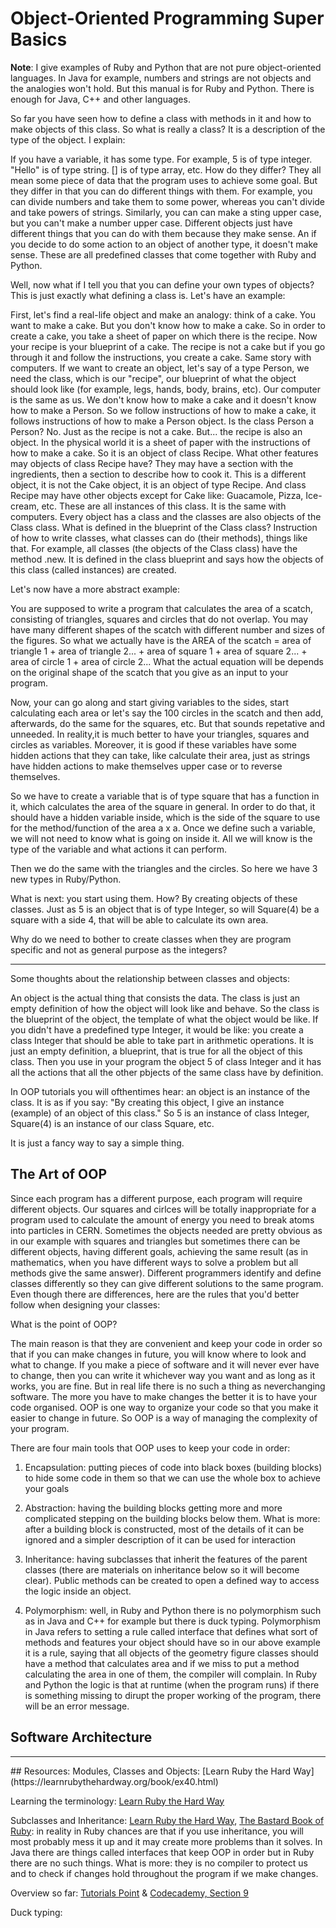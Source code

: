 # Object-Oriented Programming Super Basics

**Note**: I give examples of Ruby and Python that are not pure object-oriented languages. In Java for example, numbers and strings are not objects and the analogies won't hold. But this manual is for Ruby and Python. There is enough for Java, C++ and other languages.

So far you have seen how to define a class with methods in it and how to make objects of this class. So what is really a class? It is a description of the type of the object. I explain: 

If you have a variable, it has some type. For example, 5 is of type integer. "Hello" is of type string. [] is of type array, etc. How do they differ? They all mean some piece of data that the program uses to achieve some goal. But they differ in that you can do different things with them. For example, you can divide numbers and take them to some power, whereas you can't divide and take powers of strings. Similarly, you can can make a sting upper case, but you can't make a number upper case. Different objects just have different things that you can do with them because they make sense. An if you decide to do some action to an object of another type, it doesn't make sense. These are all predefined classes that come together with Ruby and Python. 

Well, now what if I tell you that you can define your own types of objects? This is just exactly what defining a class is. Let's have an example: 

First, let's find a real-life object and make an analogy: think of a cake. You want to make a cake. But you don't know how to make a cake. So in order to create a cake, you take a sheet of paper on which there is the recipe. Now your recipe is your blueprint of a cake. The recipe is not a cake but if you go through it and follow the instructions, you create a cake. Same story with computers. If we want to create an object, let's say of a type Person, we need the class, which is our "recipe", our blueprint of what the object should look like (for example, legs, hands, body, brains, etc). Our computer is the same as us. We don't know how to make a cake and it doesn't know how to make a Person. So we follow instructions of how to make a cake, it follows instructions of how to make a Person object. Is the class Person a Person? No. Just as the recipe is not a cake. But... the recipe is also an object. In the physical world it is a sheet of paper with the instructions of how to make a cake. So it is an object of class Recipe. What other features may objects of class Recipe have? They may have a section with the ingredients, then a section to describe how to cook it. This is a different object, it is not the Cake object, it is an object of type Recipe. And class Recipe may have other objects except for Cake like: Guacamole, Pizza, Ice-cream, etc. These are all instances of this class. It is the same with computers. Every object has a class and the classes are also objects of the Class class. What is defined in the blueprint of the Class class? Instruction of how to write classes, what classes can do (their methods), things like that. For example, all classes (the objects of the Class class) have the method .new. It is defined in the class blueprint and says how the objects of this class (called instances) are created. 

Let's now have a more abstract example: 

You are supposed to write a program that calculates the area of a scatch, consisting of triangles, squares and circles that do not overlap. You may have many different shapes of the scatch with different number and sizes of the figures. So what we actually have is the AREA of the scatch = area of triangle 1 + area of triangle 2... + area of square 1 + area of square 2... + area of circle 1 + area of circle 2... What the actual equation will be depends on the original shape of the scatch that you give as an input to your program. 

Now, your can go along and start giving variables to the sides, start calculating each area or let's say the 100 circles in the scatch and then add, afterwards, do the same for the squares, etc. But that sounds repetative and unneeded. In reality,it is much better to have your triangles, squares and circles as variables. Moreover, it is good if these variables have some hidden actions that they can take, like calculate their area, just as strings have hidden actions to make themselves upper case or to reverse themselves. 

So we have to create a variable that is of type square that has a function in it, which calculates the area of the square in general. In order to do that, it should have a hidden variable inside, which is the side of the square to use for the method/function of the area a x a. Once we define such a variable, we will not need to know what is going on inside it. All we will know is the type of the variable and what actions it can perform. 

Then we do the same with the triangles and the circles. So here we have 3 new types in Ruby/Python. 

What is next: you start using them. How? By creating objects of these classes. Just as 5 is an object that is of type Integer, so will Square(4) be a square with a side 4, that will be able to calculate its own area. 

Why do we need to bother to create classes when they are program specific and not as general purpose as the integers? 

<hr>
Some thoughts about the relationship between classes and objects: 

An object is the actual thing that consists the data. The class is just an empty definition of how the object will look like and behave. So the class is the blueprint of the object, the template of what the object would be like. If you didn't have a predefined type Integer, it would be like: you create a class Integer that should be able to take part in arithmetic operations. It is just an empty definition, a blueprint, that is true for all the object of this class. Then you use in your program the object 5 of class Integer and it has all the actions that all the other pbjects of the same class have by definition. 

In OOP tutorials you will ofthentimes hear: an object is an instance of the class. It is as if you say: "By creating this object, I give an instance (example) of an object of this class." So 5 is an instance of class Integer, Square(4) is an instance of our class Square, etc. 

It is just a fancy way to say a simple thing. 

## The Art of OOP

Since each program has a different purpose, each program will require different objects. Our squares and cirlces will be totally inappropriate for a program used to calculate the amount of energy you need to break atoms into particles in CERN. Sometimes the objects needed are pretty obvious as in our example with squares and triangles but sometimes there can be different objects, having different goals, achieving the same result (as in mathematics, when you have different ways to solve a problem but all methods give the same answer). Different programmers identify and define classes differently so they can give different solutions to the same program. Even though there are differences, here are the rules that you'd better follow when designing your classes: 

What is the point of OOP?

The main reason is that they are convenient and keep your code in order so that if you can make changes in future, you will know where to look and what to change. If you make a piece of software and it will never ever have to change, then you can write it whichever way you want and as long as it works, you are fine. But in real life there is no such a thing as neverchanging software. The more you have to make changes the better it is to have your code organised. OOP is one way to organize your code so that you make it easier to change in future. So OOP is a way of managing the complexity of your program.

There are four main tools that OOP uses to keep your code in order: 

1. Encapsulation: putting pieces of code into black boxes (building blocks) to hide some code in them so that we can use the whole box to achieve your goals

2. Abstraction: having the building blocks getting more and more complicated stepping on the building blocks below them. What is more: after a building block is constructed, most of the details of it can be ignored and a simpler description of it can be used for interaction

3. Inheritance: having subclasses that inherit the features of the parent classes (there are materials on inheritance below so it will become clear). Public methods can be created to open a defined way to access the logic inside an object. 

4. Polymorphism: well, in Ruby and Python there is no polymorphism such as in Java and C++ for example but there is duck typing. Polymorphism in Java refers to setting a rule called interface that defines what sort of methods and features your object should have so in our above example it is a rule, saying that all objects of the geometry figure classes should have a method that calculates area and if we miss to put a method calculating the area in one of them, the compiler will complain. In Ruby and Python the logic is that at runtime (when the program runs) if there is something missing to dirupt the proper working of the program, there will be an error message. 

## Software Architecture

<hr>
## Resources: 
Modules, Classes and Objects: [Learn Ruby the Hard Way](https://learnrubythehardway.org/book/ex40.html)

Learning the terminology: [Learn Ruby the Hard Way](https://learnrubythehardway.org/book/ex41.html)

Subclasses and Inheritance: [Learn Ruby the Hard Way](https://learnrubythehardway.org/book/ex42.html), [The Bastard Book of Ruby](http://ruby.bastardsbook.com/chapters/oops/): in reality in Ruby chances are that if you use inheritance, you will most probably mess it up and it may create more problems than it solves. In Java there are things called interfaces that keep OOP in order but in Ruby there are no such things. What is more: they is no compiler to protect us and to check if changes hold throughout the program if we make changes. 

Overview so far: [Tutorials Point](https://www.tutorialspoint.com/ruby/ruby_object_oriented.htm) & [Codecademy, Section 9](https://www.codecademy.com/learn/ruby)

Duck typing: 
